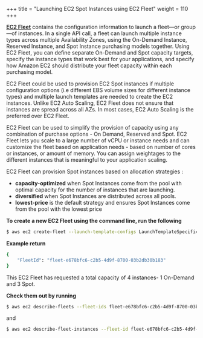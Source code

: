 +++
title = "Launching EC2 Spot Instances using EC2 Fleet"
weight = 110
+++

[**EC2 Fleet**](https://docs.aws.amazon.com/AWSEC2/latest/UserGuide/ec2-fleet.html) contains the configuration information to launch a fleet—or group—of instances. In a single API call, a fleet can launch multiple instance types across multiple Availability Zones, using the On-Demand Instance, Reserved Instance, and Spot Instance purchasing models together. Using EC2 Fleet, you can define separate On-Demand and Spot capacity targets, specify the instance types that work best for your applications, and specify how Amazon EC2 should distribute your fleet capacity within each purchasing model.

EC2 Fleet could be used to provision EC2 Spot instances if multiple configuration options (i.e different EBS volume sizes for different instance types) and multiple launch templates are needed to create the EC2 instances. Unlike EC2 Auto Scaling, EC2 Fleet does not ensure that instances are spread across all AZs. In most cases, EC2 Auto Scaling is the preferred over EC2 Fleet.

EC2 Fleet can be used to simplify the provision of capacity using any combination of purchase options - On Demand, Reserved and Spot. EC2 Fleet lets you scale to a large number of vCPU or instance needs and can customize the fleet based on application needs - based on number of cores or instances, or amount of memory. You can assign weightages to the different instances that is meaningful to your application scaling.

EC2 Fleet can provision Spot instances based on allocation strategies :

* **capacity-optimized** when Spot Instances come from the pool with optimal capacity for the number of instances that are launching.
* **diversified** when Spot Instances are distributed across all pools.
* **lowest-price** is the default strategy and ensures Spot Instances come from the pool with the lowest price

**To create a new EC2 Fleet using the command line, run the following**

```bash
$ aws ec2 create-fleet --launch-template-configs LaunchTemplateSpecification="{LaunchTemplateName=SpotInstanceTemplate,Version=1},Overrides=[{SubnetId=$publicSubnet1},{SubnetId=$publicSubnet2}]" --target-capacity-specification TotalTargetCapacity=4,OnDemandTargetCapacity=1,DefaultTargetCapacityType=spot
```

**Example return**

```bash
{
    "FleetId": "fleet-e678bfc6-c2b5-4d9f-8700-03b2db30b183"
}
```

This EC2 Fleet has requested a total capacity of 4 instances- 1 On-Demand and 3 Spot.

**Check them out by running**

```bash
$ aws ec2 describe-fleets --fleet-ids fleet-e678bfc6-c2b5-4d9f-8700-03b2db30b183
```

and

```bash
$ aws ec2 describe-fleet-instances --fleet-id fleet-e678bfc6-c2b5-4d9f-8700-03b2db30b183
```

